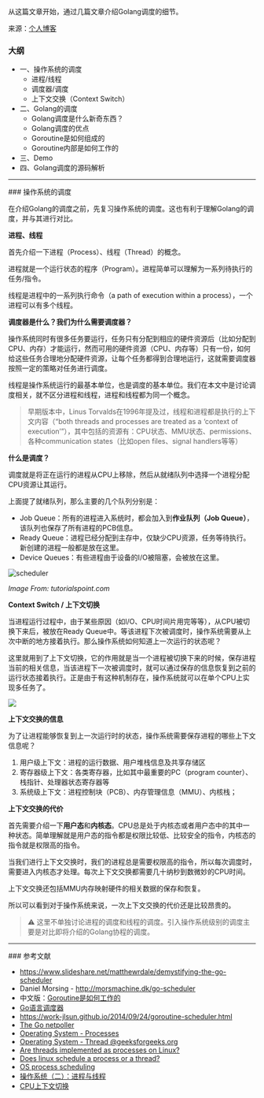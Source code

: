 从这篇文章开始，通过几篇文章介绍Golang调度的细节。



来源：[个人博客](http://zouying.is/20190725-scheduler1-os/)



### 大纲

- 一、操作系统的调度
  - 进程/线程
  - 调度器/调度
  - 上下文交换（Context Switch）
- 二、Golang的调度
  - Golang调度是什么新奇东西？
  - Golang调度的优点
  - Goroutine是如何组成的
  - Goroutine内部是如何工作的
- 三、Demo
- 四、Golang调度的源码解析



<hr />
### 操作系统的调度

在介绍Golang的调度之前，先复习操作系统的调度。这也有利于理解Golang的调度，并与其进行对比。



**进程、线程**

首先介绍一下进程（Process）、线程（Thread）的概念。

进程就是一个运行状态的程序（Program）。进程简单可以理解为一系列待执行的任务/指令。

线程是进程中的一系列执行命令（a path of execution within a process），一个进程可以有多个线程。



**调度器是什么？我们为什么需要调度器？**

操作系统同时有很多任务要运行，任务只有分配到相应的硬件资源后（比如分配到CPU、内存）才能运行，然而可用的硬件资源（CPU、内存等）只有一份，如何给这些任务合理地分配硬件资源，让每个任务都得到合理地运行，这就需要调度器按照一定的策略对任务进行调度。



线程是操作系统运行的最基本单位，也是调度的基本单位。我们在本文中是讨论调度相关，就不区分进程和线程，进程和线程都为同一个概念。



> 早期版本中，Linus Torvalds在1996年提及过，线程和进程都是执行的上下文内容（“both threads and processes are treated as a ‘context of execution’”），其中包括的资源有：CPU状态、MMU状态、permissions、各种communication states（比如open files、signal handlers等等）



**什么是调度？**

调度就是将正在运行的进程从CPU上移除，然后从就绪队列中选择一个进程分配CPU资源让其运行。



上面提了就绪队列，那么主要的几个队列分别是：

- Job Queue：所有的进程进入系统时，都会加入到**作业队列（Job Queue）**，该队列也保存了所有进程的PCB信息。
- Ready Queue：进程已经分配到主存中，仅缺少CPU资源，任务等待执行。新创建的进程一般都是放在这里。
- Device Queues：有些进程由于设备的I/O被阻塞，会被放在这里。



![scheduler](https://zyblog-1255449766.cos.ap-beijing.myqcloud.com/2beed83f-31ab-45d4-912c-9f1b84fd9749)

*Image From: tutorialspoint.com*




**Context Switch / 上下文切换**

当进程运行过程中，由于某些原因（如I/O、CPU时间片用完等等），从CPU被切换下来后，被放在Ready Queue中。等该进程下次被调度时，操作系统需要从上次中断的地方接着执行。那么操作系统如何知道上一次运行的状态呢？



这里就用到了上下文切换，它的作用就是当一个进程被切换下来的时候，保存进程当前的相关信息，当该进程下一次被调度时，就可以通过保存的信息恢复到之前的运行状态接着执行。正是由于有这种机制存在，操作系统就可以在单个CPU上实现多任务了。



![](https://zyblog-1255449766.cos.ap-beijing.myqcloud.com/fc43f51e-38e3-48c0-832d-290298e86b4e)





**上下文交换的信息**

为了让进程能够恢复到上一次运行时的状态，操作系统需要保存进程的哪些上下文信息呢？



1. 用户级上下文：进程的运行数据、用户堆栈信息及共享存储区
2. 寄存器级上下文：各类寄存器，比如其中最重要的PC（program counter）、栈指针、处理器状态寄存器等
3. 系统级上下文：进程控制块（PCB）、内存管理信息（MMU）、内核栈；



**上下文交换的代价**



首先需要介绍一下**用户态**和**内核态**。CPU总是处于内核态或者用户态中的其中一种状态。简单理解就是用户态的指令都是权限比较低、比较安全的指令，内核态的指令就是权限高的指令。



当我们进行上下文交换时，我们的进程总是需要权限高的指令，所以每次调度时，需要进入内核态才处理。每次上下文交换都需要几十纳秒到数微妙的CPU时间。



上下文交换还包括MMU内存映射硬件的相关数据的保存和恢复。



所以可以看到对于操作系统来说，一次上下文交换的代价还是比较昂贵的。



>  ⚠️ 这里不单独讨论进程的调度和线程的调度。引入操作系统级别的调度主要是对比即将介绍的Golang协程的调度。





<hr />
### 参考文献

- https://www.slideshare.net/matthewrdale/demystifying-the-go-scheduler
- Daniel Morsing - http://morsmachine.dk/go-scheduler
- 中文版：[Goroutine是如何工作的](https://cloud.tencent.com/developer/article/1065913)
- [Go语言调度器](https://studygolang.com/articles/6070)
- https://work-jlsun.github.io/2014/09/24/goroutine-scheduler.html
- [The Go netpoller](http://morsmachine.dk/netpoller)
- [Operating System - Processes](https://www.tutorialspoint.com/operating_system/os_processes.htm)
- [Operating System - Thread @geeksforgeeks.org](https://www.geeksforgeeks.org/operarting-system-thread/)
- [Are threads implemented as processes on Linux?](https://unix.stackexchange.com/questions/364660/are-threads-implemented-as-processes-on-linux)
- [Does linux schedule a process or a thread?](https://stackoverflow.com/questions/15601155/does-linux-schedule-a-process-or-a-thread)
- [OS process scheduling](https://www.tutorialspoint.com/operating_system/os_process_scheduling.htm)
- [操作系统（二）：进程与线程](http://blog.forec.cn/2016/11/22/os-concepts-2/)
- [CPU上下文切换]([http://wanggaoliang.club/2018/11/30/cpu%E4%B8%8A%E4%B8%8B%E6%96%87%E5%88%87%E6%8D%A2/](http://wanggaoliang.club/2018/11/30/cpu上下文切换/))

